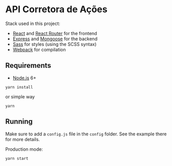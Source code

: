 # API Corretora de Ações

Stack used in this project:
- [React](https://facebook.github.io/react/) and [React Router](https://reacttraining.com/react-router/) for the frontend
- [Express](http://expressjs.com/) and [Mongoose](http://mongoosejs.com/) for the backend
- [Sass](http://sass-lang.com/) for styles (using the SCSS syntax)
- [Webpack](https://webpack.github.io/) for compilation


## Requirements

- [Node.js](https://nodejs.org/en/) 6+

```shell
yarn install
```
or simple way

```shell
yarn
```

## Running

Make sure to add a `config.js` file in the `config` folder. See the example there for more details.

Production mode:

```shell
yarn start
```
